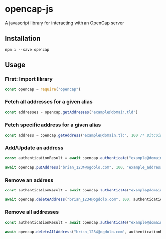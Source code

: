 # opencap-js
A javascript library for interacting with an OpenCap server.

## Installation

    npm i --save opencap

## Usage

### First: Import library
```javascript
const opencap = require("opencap")
```

### Fetch all addresses for a given alias
```javascript
const addresses = opencap.getAddresses("example@domain.tld")
```

### Fetch specific address for a given alias
```javascript
const address = opencap.getAddress("example@domain.tld", 100 /* Bitcoin */)
```

### Add/Update an address
```javascript
const authenticationResult = await opencap.authenticate("example@domain.tld", "examplepassword")
    
await opencap.putAddress("brian_1234@ogdolo.com", 100, "example_address", authenticationResult.jwt)        
```

### Remove an address
```javascript
const authenticationResult = await opencap.authenticate("example@domain.tld", "examplepassword")
    
await opencap.deleteAddress("brian_1234@ogdolo.com", 100, authenticationResult.jwt)        
```

### Remove all addresses
```javascript
const authenticationResult = await opencap.authenticate("example@domain.tld", "examplepassword")
    
await opencap.deleteAllAddress("brian_1234@ogdolo.com", authenticationResult.jwt)        
```

